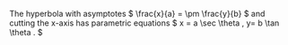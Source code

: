 The hyperbola with asymptotes $  \frac{x}{a} = \pm \frac{y}{b} $ and
cutting the x-axis has parametric equations $ x = a \sec \theta , 
y= b \tan \theta . $
